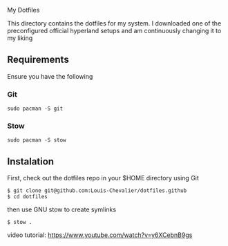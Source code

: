  My Dotfiles

This directory contains the dotfiles for my system.
I downloaded one of the preconfigured official hyperland setups and am continuously changing it to my liking

## Requirements
Ensure you have the following 

### Git

```
sudo pacman -S git
```

### Stow

```
sudo pacman -S stow
```

## Instalation

First, check out the dotfiles repo in your $HOME directory using Git

```
$ git clone git@github.com:Louis-Chevalier/dotfiles.github
$ cd dotfiles
```
then use GNU stow to create symlinks

```
$ stow .
```

video tutorial: https://www.youtube.com/watch?v=y6XCebnB9gs
